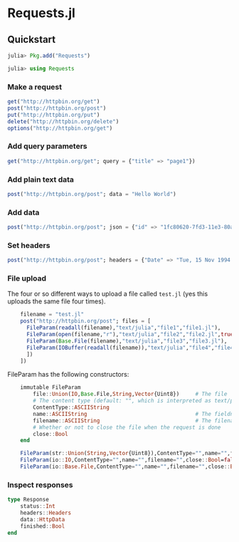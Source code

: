 # Requests.jl

## Quickstart

```julia
julia> Pkg.add("Requests")

julia> using Requests
```

### Make a request

```julia
get("http://httpbin.org/get")
post("http://httpbin.org/post")
put("http://httpbin.org/put")
delete("http://httpbin.org/delete")
options("http://httpbin.org/get")
```

### Add query parameters

```julia
get("http://httpbin.org/get"; query = {"title" => "page1"})
```

### Add plain text data

```julia
post("http://httpbin.org/post"; data = "Hello World")
```

### Add data

```julia
post("http://httpbin.org/post"; json = {"id" => "1fc80620-7fd3-11e3-80a5"})
```

### Set headers

```julia
post("http://httpbin.org/post"; headers = {"Date" => "Tue, 15 Nov 1994 08:12:31 GMT"})
```

### File upload

The four or so different ways to upload a file called `test.jl` (yes this uploads the
same file four times).

```julia
    filename = "test.jl"
    post("http://httpbin.org/post"; files = [
      FileParam(readall(filename),"text/julia","file1","file1.jl"),
      FileParam(open(filename,"r"),"text/julia","file2","file2.jl",true),
      FileParam(Base.File(filename),"text/julia","file3","file3.jl"),
      FileParam(IOBuffer(readall(filename)),"text/julia","file4","file4.jl"),
      ])
    ])
```

FileParam has the following constructors:
```julia
    immutable FileParam
        file::Union(IO,Base.File,String,Vector{Uint8})     # The file
        # The content type (default: "", which is interpreted as text/plain serverside)
        ContentType::ASCIIString
        name::ASCIIString                                  # The fieldname (in a form)
        filename::ASCIIString                              # The filename (of the actual file)
        # Whether or not to close the file when the request is done
        close::Bool
    end

    FileParam(str::Union(String,Vector{Uint8}),ContentType="",name="",filename="")
    FileParam(io::IO,ContentType="",name="",filename="",close::Bool=false)
    FileParam(io::Base.File,ContentType="",name="",filename="",close::Bool=false)

```



### Inspect responses

```julia
type Response
    status::Int
    headers::Headers
    data::HttpData
    finished::Bool
end
```
